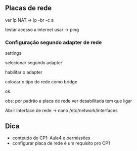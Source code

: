 ## Placas de rede

ver ip NAT -> ip -br -c a

testar acesso a internet usar -> ping

### Configuração segundo adapter de rede

settings 

selecionar segundo adapter

habilitar o adapter

colocar o tipo de rede como bridge

ok

obs: por padrão a placa de rede ver desabilitada tem que ligar

Abrir interface de rede -> nano /etc/network/interfaces

## Dica
- conteudo do CP1: Aula4 e permissões
- configurar placa de rede é um requisito pro CP1